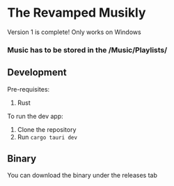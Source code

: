 # The Revamped Musikly

Version 1 is complete! Only works on Windows

### Music has to be stored in the /Music/Playlists/


## Development
Pre-requisites:
1. Rust

To run the dev app:
1. Clone the repository
2. Run `cargo tauri dev`

## Binary
You can download the binary under the releases tab